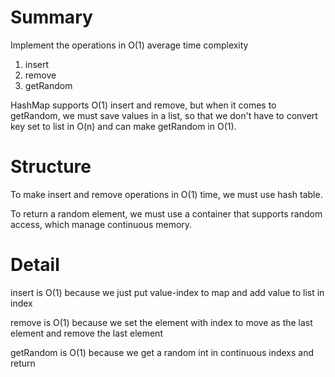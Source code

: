 # Summary

Implement the operations in O(1) average time complexity

1. insert
2. remove
3. getRandom

HashMap supports O(1) insert and remove, but when it comes to getRandom, we must save values in a list, so that we don't have to convert key set to list in O(n) and can make getRandom in O(1).

# Structure

To make insert and remove operations in O(1) time, we must use hash table.

To return a random element, we must use a container that supports random access, which manage continuous memory.

# Detail

insert is O(1) because we just put value-index to map and add value to list in index

remove is O(1) because we set the element with index to move as the last element and remove the last element

getRandom is O(1) because we get a random int in continuous indexs and return

